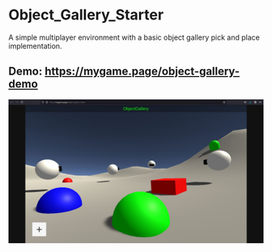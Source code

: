 # Object_Gallery_Starter

A simple multiplayer environment with a basic object gallery pick and place implementation.

## Demo: https://mygame.page/object-gallery-demo

![Screenshot](/Documentation/2021-07-13-00.JPG)
